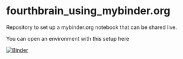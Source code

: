 # fourthbrain_using_mybinder.org
Repository to set up a mybinder.org notebook that can be shared live.

You can open an environment with this setup here

[![Binder](https://mybinder.org/badge_logo.svg)](https://mybinder.org/v2/gh/caballerofelipe/fourthbrain_using_mybinder.org/HEAD)
